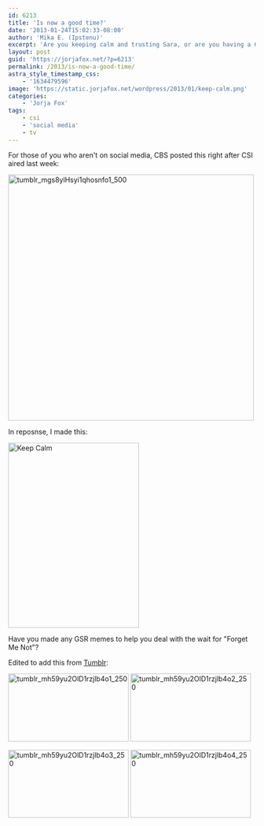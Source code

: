 ```yaml
---
id: 6213
title: 'Is now a good time?'
date: '2013-01-24T15:02:33-08:00'
author: 'Mika E. (Ipstenu)'
excerpt: 'Are you keeping calm and trusting Sara, or are you having a Grissom/Sara OMG time, waiting for "Forget Me Not"?'
layout: post
guid: 'https://jorjafox.net/?p=6213'
permalink: /2013/is-now-a-good-time/
astra_style_timestamp_css:
    - '1634479596'
image: 'https://static.jorjafox.net/wordpress/2013/01/keep-calm.png'
categories:
    - 'Jorja Fox'
tags:
    - csi
    - 'social media'
    - tv
---
```


For those of you who aren't on social media, CBS posted this right after CSI aired last week:

<a href="//static.jorjafox.net/wordpress/2013/01/tumblr_mgs8ylHsyi1qhosnfo1_500.jpeg"><img class="aligncenter size-full wp-image-6214" alt="tumblr_mgs8ylHsyi1qhosnfo1_500" src="//static.jorjafox.net/wordpress/2013/01/tumblr_mgs8ylHsyi1qhosnfo1_500.jpeg" width="500" height="500" /></a>

In reposnse, I made this:

<a href="//static.jorjafox.net/wordpress/2013/01/keep-calm.png"><img class="aligncenter size-full wp-image-6192" alt="Keep Calm" src="//static.jorjafox.net/wordpress/2013/01/keep-calm.png" width="266" height="376" /></a>

Have you made any GSR memes to help you deal with the wait for "Forget Me Not"?

Edited to add this from <a href="http://originalpinkranger.tumblr.com/post/41389533343/everynineyearsandthirtyfourdays-csi-au-same">Tumblr</a>:

<img class="alignnone size-full wp-image-6219" alt="tumblr_mh59yu2OlD1rzjlb4o1_250" src="//static.jorjafox.net/wordpress/2013/01/tumblr_mh59yu2OlD1rzjlb4o1_250.gif" width="245" height="138" /> <img src="//static.jorjafox.net/wordpress/2013/01/tumblr_mh59yu2OlD1rzjlb4o2_250.gif" alt="tumblr_mh59yu2OlD1rzjlb4o2_250" width="245" height="138" class="alignnone size-full wp-image-6220" />

<img src="//static.jorjafox.net/wordpress/2013/01/tumblr_mh59yu2OlD1rzjlb4o3_250.gif" alt="tumblr_mh59yu2OlD1rzjlb4o3_250" width="245" height="138" class="alignnone size-full wp-image-6221" /> <img src="//static.jorjafox.net/wordpress/2013/01/tumblr_mh59yu2OlD1rzjlb4o4_250.gif" alt="tumblr_mh59yu2OlD1rzjlb4o4_250" width="245" height="138" class="alignnone size-full wp-image-6222" />